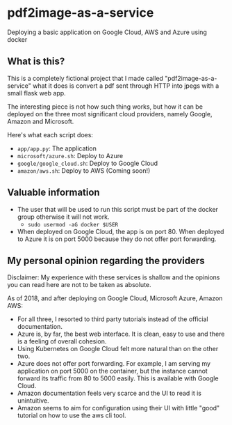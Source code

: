 # pdf2image-as-a-service
Deploying a basic application on Google Cloud, AWS and Azure using docker

## What is this?

This is a completely fictional project that I made called "pdf2image-as-a-service" what it does is convert a pdf sent through HTTP into jpegs with a small flask web app.

The interesting piece is not how such thing works, but how it can be deployed on the three most significant cloud providers, namely Google, Amazon and Microsoft.

Here's what each script does:

- `app/app.py`: The application
- `microsoft/azure.sh`: Deploy to Azure
- `google/google_cloud.sh`: Deploy to Google Cloud
- `amazon/aws.sh`: Deploy to AWS (Coming soon!)

## Valuable information

- The user that will be used to run this script must be part of the docker group otherwise it will not work.
    - `sudo usermod -aG docker $USER`
- When deployed on Google Cloud, the app is on port 80. When deployed to Azure it is on port 5000 because they do not offer port forwarding.

## My personal opinion regarding the providers

Disclaimer: My experience with these services is shallow and the opinions you can read here are not to be taken as absolute. 

As of 2018, and after deploying on Google Cloud, Microsoft Azure, Amazon AWS:

- For all three, I resorted to third party tutorials instead of the official documentation.
- Azure is, by far, the best web interface. It is clean, easy to use and there is a feeling of overall cohesion.
- Using Kubernetes on Google Cloud felt more natural than on the other two.
- Azure does not offer port forwarding. For example, I am serving my application on port 5000 on the container, but the instance cannot forward its traffic from 80 to 5000 easily. This is available with Google Cloud.
- Amazon documentation feels very scarce and the UI to read it is unintuitive.
- Amazon seems to aim for configuration using their UI with little "good" tutorial on how to use the aws cli tool.

